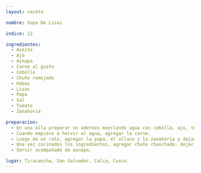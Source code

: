 ```yaml
---
layout: receta

nombre: Sopa De Lisas

indice: 12

ingredientes:
  - Aceite
  - Ajo
  - Asnapa
  - Carne al gusto
  - Cebolla
  - Chuño remojado
  - Habas
  - Lisas
  - Papa
  - Sal
  - Tomate
  - Zanahoria

preparacion:
  - En una olla preparar un aderezo mezclando agua con cebolla, ajo, tomate y sal.
  - Cuando empiece a hervir el agua, agregar la carne.
  - Luego de un rato, agregar la papa, el olluco y la zanahoria y dejar hervir hasta que se cocinen todos los ingredientes.
  - Una vez cocinados los ingredientes, agregar chuño chanchado; dejar hervir y retirar la olla del fogón o cocina.
  - Servir acompañado de asnapa.

lugar: Tiracancha, San Salvador, Calca, Cusco. 
---
```


